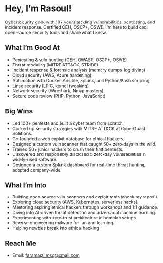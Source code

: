 # Hey, I’m Rasoul!

Cybersecurity geek with 10+ years tackling vulnerabilities, pentesting, and incident response. Certified CEH, OSCP+, OSWE. I’m here to build cool open-source security tools and share what I know.

## What I’m Good At
- Pentesting & vuln hunting (CEH, OWASP, OSCP+, OSWE)
- Threat modeling (MITRE ATT&CK, STRIDE)
- Incident response & forensic analysis (memory dumps, log diving)
- Cloud security (AWS, Azure hardening)
- Automation with Docker, Ansible, Splunk, and Python/Bash scripting
- Linux security (LPIC, kernel tweaking)
- Network security (Wireshark, Nmap mastery)
- Secure code review (PHP, Python, JavaScript)

## Big Wins
- Led 100+ pentests and built a cyber team from scratch.
- Cooked up security strategies with MITRE ATT&CK at CyberGuard Solutions.
- Co-founded a web exploit database for ethical hackers.
- Designed a custom vuln scanner that caught 50+ zero-days in the wild.
- Trained 50+ junior hackers to crush their first pentests.
- Discovered and responsibly disclosed 5 zero-day vulnerabilities in widely-used software.
- Designed a custom Splunk dashboard for real-time threat hunting, adopted company-wide.

## What I’m Into
- Building open-source vuln scanners and exploit tools (check my repos!).
- Exploring cloud security (AWS, Kubernetes, serverless hacks).
- Mentoring aspiring ethical hackers through workshops and 1:1 guidance.
- Diving into AI-driven threat detection and adversarial machine learning.
- Experimenting with zero-trust architecture in homelab setups.
- Reverse engineering malware for fun and learning.
- Helping newbies break into ethical hacking

## Reach Me
- Email: faramarzi.msg@gmail.com

<!---
sploitkit/sploitkit is a ✨ special ✨ repository because its `README.md` (this file) appears on your GitHub profile.
You can click the Preview link to take a look at your changes.
--->
